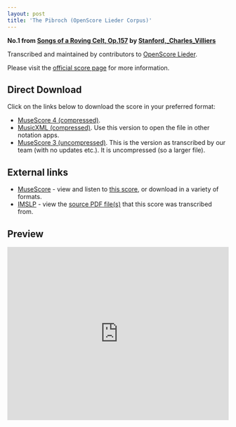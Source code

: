 ```yaml
---
layout: post
title: 'The Pibroch (OpenScore Lieder Corpus)'
---
```


__No.1 from [Songs of a Roving Celt, Op.157](https://fourscoreandmore.org/OpenScore/Stanford%2C_Charles_Villiers/Songs_of_a_Roving_Celt%2C_Op.157/) by [Stanford,_Charles_Villiers](https://fourscoreandmore.org/OpenScore/Stanford%2C_Charles_Villiers)__

Transcribed and maintained by contributors to [OpenScore Lieder].

Please visit the [official score page] for more information.

[official score page]: https://musescore.com/openscore-lieder-corpus/scores/6548253
[OpenScore Lieder]: https://musescore.com/openscore-lieder-corpus

## Direct Download

Click on the links below to download the score in your preferred format:
- [MuseScore 4 (compressed)](https://fourscoreandmore.org/OpenScore/Stanford%2C_Charles_Villiers/Songs_of_a_Roving_Celt%2C_Op.157/1_The_Pibroch.mscz).
- [MusicXML (compressed)](https://fourscoreandmore.org/OpenScore/Stanford%2C_Charles_Villiers/Songs_of_a_Roving_Celt%2C_Op.157/1_The_Pibroch.mxl). Use this version to open the file in other notation apps.
- [MuseScore 3 (uncompressed)](https://raw.githubusercontent.com/OpenScore/Lieder/refs/heads/main/scores/Stanford%2C_Charles_Villiers/Songs_of_a_Roving_Celt%2C_Op.157/1_The_Pibroch/lc6548253.mscx). This is the version as transcribed by our team (with no updates etc.). It is uncompressed (so a larger file).

## External links

- [MuseScore] - view and listen to [this score][MuseScore], or download in a variety of formats.
- [IMSLP] - view the [source PDF file(s)][IMSLP] that this score was transcribed from.

[MuseScore]: https://musescore.com/score/6548253
[IMSLP]: https://imslp.org/wiki/Special:ReverseLookup/463803

## Preview

<iframe width="100%" height="394" src="https://musescore.com/openscore-lieder-corpus/scores/6548253/embed" frameborder="0" allowfullscreen allow="autoplay; fullscreen"></iframe>
